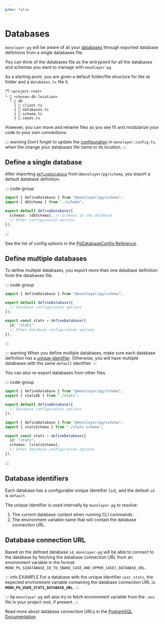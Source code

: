 ```yaml
---
prev: false
---
```


# Databases

`monolayer-pg` will be aware of all your [databases](./glossary.md#database) through exported database defintions from a single databases file.

You can think of the databases file as the entrypoint for all the databases and schemas you want to manage with `monolayer-pg`.

As a starting point, you are given a default folder/file structure for the `db` folder and a `databases.ts` file it.

```text
🗂️ <project-root>
└ 📁 <chosen-db-location>
  └ 📁 db
    ├ 📄 client.ts
    ├ 📄 databases.ts
    ├ 📄 schema.ts
    ├ 📄 seeds.ts
```

However, you can move and rename files as you see fit and modularize your code to your own conventions.

::: warning
Don't forget to update the [configuration](./../configuration.md) in `monolayer.config.ts`, when the change your databases file name or its location.
:::

## Define a single database

After importing [`defineDatabase`](./../../reference/api/schema/functions/defineDatabase.md) from `@monolayer/pg/schema`, you export a default database definition.

::: code-group

```ts [databases.ts]
import { defineDatabase } from "@monolayer/pg/schema";
import { dbSchema } from "./schema";

export default defineDatabase({
  schemas: [dbSchema], // Schemas in the database
  // Other configuration options
});
```

:::

See the list of config options in the [PgDatabaseConfig Reference](./../../reference/api/schema/type-aliases/PgDatabaseConfig.md).

## Define multiple databases

To define multiple databases, you export more than one database definition from the databases file.

::: code-group

```ts [databases.ts]
import { defineDatabase } from "@monolayer/pg/schema";

export default defineDatabase({
  // Database configuration options
});

export const stats = defineDatabase({
  id: "stats",
  // Other database configuration options
});
```

:::

::: warning
When you define multiple databases, make sure each database definition has a [unique identifier](#database-identifiers).
Otherwise, you will have multiple databases with the same `default` identifier.
:::

You can also re-export databases from other files.

::: code-group

```ts [databases.ts]
import { defineDatabase } from "@monolayer/pg/schema";
export { statsDb } from "./stats";

export default defineDatabase({
  // Database configuration options
});
```

```ts [stats.ts]
import { defineDatabase } from "@monolayer/pg/schema";
import { statsSchema } from "./stats-schema";

export const stats = defineDatabase({
  id: "stats",
  schemas: [statsSchema],
  // Other database configuration options
});
```

:::

## Database identifiers

Each database has a configurable unique identifier (`id`), and the default `id` is `default`.

The unique identifier is used internally by `monolayer-pg` to resolve:

1) The current database context when running CLI commands.
2) The environment variable name that will contain the database connection URL.

## Database connection URL

Based on the defined database `id`, `monolayer-pg` will be able to connect to the database by fetching the database connection URL from an environment variable in the format: `MONO_PG_${DATABASE_ID_TO_SNAKE_CASE_AND_UPPER_CASE}_DATABASE_URL`.

::: info EXAMPLE
For a database with the unique identifier `user_stats`, the expected environment variable containing the database connection URL is: **`MONO_PG_USER_STATS_DATABASE_URL`**.
:::

::: tip
`monolayer-pg` will also try to fetch environment variable from the `.env` file in your project root, if present.
:::

Read more about database connection URLs in the [PostgreSQL Documentation](https://www.postgresql.org/docs/current/libpq-connect.html#LIBPQ-CONNSTRING-URIS)
